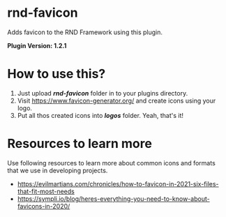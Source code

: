 # rnd-favicon
Adds favicon to the RND Framework using this plugin.

**Plugin Version: 1.2.1**

# How to use this?

1. Just upload ***rnd-favicon*** folder in to your plugins directory.
2. Visit https://www.favicon-generator.org/ and create icons using your logo.
3. Put all thos created icons into ***logos*** folder. Yeah, that's it!

# Resources to learn more

Use following resources to learn more about common icons and formats that we use in developing projects.

- https://evilmartians.com/chronicles/how-to-favicon-in-2021-six-files-that-fit-most-needs
- https://sympli.io/blog/heres-everything-you-need-to-know-about-favicons-in-2020/
